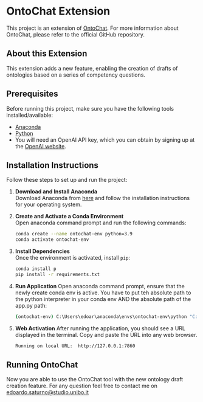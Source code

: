# OntoChat Extension

This project is an extension of [OntoChat](https://github.com/King-s-Knowledge-Graph-Lab/OntoChat). For more information about OntoChat, please refer to the official GitHub repository.

## About this Extension

This extension adds a new feature, enabling the creation of drafts of ontologies based on a series of competency questions.

## Prerequisites

Before running this project, make sure you have the following tools installed/available:
- [Anaconda](https://www.anaconda.com/products/distribution)
- [Python](https://www.python.org/downloads/)
- You will need an OpenAI API key, which you can obtain by signing up at the [OpenAI website](https://platform.openai.com/signup).

## Installation Instructions

Follow these steps to set up and run the project:

1. **Download and Install Anaconda**  
   Download Anaconda from [here](https://www.anaconda.com/products/distribution) and follow the installation instructions for your operating system.

2. **Create and Activate a Conda Environment**  
   Open anaconda command prompt and run the following commands:
   ```bash
   conda create --name ontochat-env python=3.9
   conda activate ontochat-env

3. **Install Dependencies**  
   Once the environment is activated, install `pip`:
   
   ```bash
   conda install p
   pip install -r requirements.txt

4. **Run Application**
   Open anaconda command prompt, ensure that the newly create conda env is active. You have to put teh absolute path to the python interpreter in your conda env AND the absolute path of the app.py path:
   
   ```bash
   (ontochat-env) C:\Users\edoar\anaconda\envs\ontochat-env\python "C:\Users\edoar\OneDrive\Desktop\Ontochat\app.py"
   
5. **Web Activation**
   After running the application, you should see a URL displayed in the terminal. Copy and paste the URL into any web browser.
   ```bash
   Running on local URL:  http://127.0.0.1:7860

## Running OntoChat
Now you are able to use the OntoChat tool with the new ontology draft creation feature. For any question feel free to contact me on edoardo.saturno@studio.unibo.it



